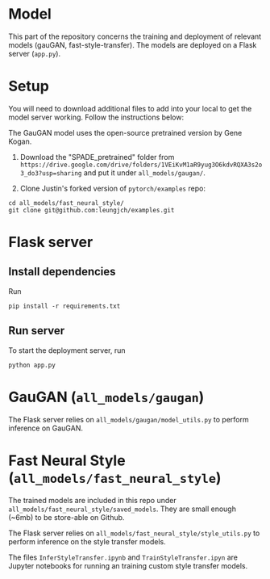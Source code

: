 # Model
This part of the repository concerns the training and deployment of relevant models (gauGAN, fast-style-transfer). The models are deployed on a Flask server (`app.py`).

# Setup
You will need to download additional files to add into your local to get the model server working. Follow the instructions below:

The GauGAN model uses the open-source pretrained version by Gene Kogan. 
1. Download the "SPADE_pretrained" folder from `https://drive.google.com/drive/folders/1VEiKvM1aR9yug3O6kdvRQXA3s2o3_do3?usp=sharing` and put it under `all_models/gaugan/`.

2. Clone Justin's forked version of `pytorch/examples` repo: 
```shell
cd all_models/fast_neural_style/
git clone git@github.com:leungjch/examples.git
```

# Flask server

## Install dependencies
Run 
```shell
pip install -r requirements.txt
```

## Run server

To start the deployment server, run 
```shell
python app.py
```
# GauGAN (`all_models/gaugan`)
The Flask server relies on `all_models/gaugan/model_utils.py` to perform inference on GauGAN.

# Fast Neural Style (`all_models/fast_neural_style`)
The trained models are included in this repo under `all_models/fast_neural_style/saved_models`. They are small enough (~6mb) to be store-able on Github. 

The Flask server relies on `all_models/fast_neural_style/style_utils.py` to perform inference on the style transfer models. 

The files `InferStyleTransfer.ipynb` and `TrainStyleTransfer.ipyn` are Jupyter notebooks for running an training custom style transfer models.
